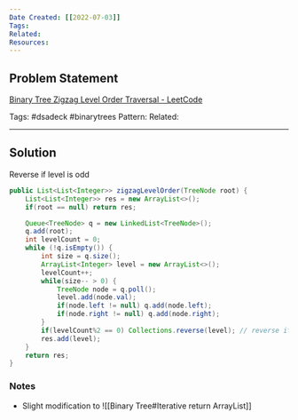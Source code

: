 ```yaml
---
Date Created: [[2022-07-03]]
Tags: 
Related: 
Resources: 
---
```


## Problem Statement
[Binary Tree Zigzag Level Order Traversal - LeetCode](https://leetcode.com/problems/binary-tree-zigzag-level-order-traversal/)


Tags:  #dsadeck  #binarytrees 
Pattern: 
Related: 

---

## Solution
Reverse if level is odd
``` java
public List<List<Integer>> zigzagLevelOrder(TreeNode root) {
	List<List<Integer>> res = new ArrayList<>();
	if(root == null) return res;

	Queue<TreeNode> q = new LinkedList<TreeNode>();
	q.add(root);
	int levelCount = 0;
	while (!q.isEmpty()) {
		int size = q.size();
		ArrayList<Integer> level = new ArrayList<>();
		levelCount++;
		while(size-- > 0) {
			TreeNode node = q.poll();
			level.add(node.val);
			if(node.left != null) q.add(node.left); 
			if(node.right != null) q.add(node.right); 
		}
		if(levelCount%2 == 0) Collections.reverse(level); // reverse if level even
		res.add(level);
	}
	return res;
}
```

### Notes
- Slight modification to ![[Binary Tree#Iterative return ArrayList]]


